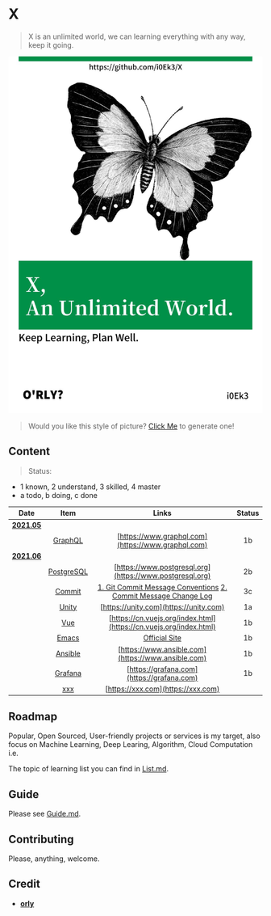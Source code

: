 # X

> X is an unlimited world, we can learning everything with any way, keep it going.

![cover](https://github.com/i0Ek3/X/blob/main/media/cover.jpg)

> Would you like this style of picture? [Click Me](https://orly.nanmu.me) to generate one!

## Content

> Status: 
- 1 known, 2 understand, 3 skilled, 4 master
- a todo, b doing, c done

| Date  | Item | Links | Status | 
| :-----: | :------: | :-----: | :-----: |
| **[2021.05](https://github.com/i0Ek3/X/tree/main/2021/05)** |  |  |  |
|  | [GraphQL](https://github.com/i0Ek3/X/tree/main/2021/05/GraphQL) | [https://www.graphql.com](https://www.graphql.com) | 1b |
| **[2021.06](https://github.com/i0Ek3/X/tree/main/2021/06)** |  |  |  |
|  | [PostgreSQL](https://github.com/i0Ek3/X/tree/main/2021/06/PostgreSQL) | [https://www.postgresql.org](https://www.postgresql.org) | 2b |
|  | [Commit](https://github.com/i0Ek3/X/tree/main/2021/06/Commit) | [1. Git Commit Message Conventions](https://docs.google.com/document/d/1QrDFcIiPjSLDn3EL15IJygNPiHORgU1_OOAqWjiDU5Y/edit#heading=h.greljkmo14y0) [2. Commit Message Change Log](http://www.ruanyifeng.com/blog/2016/01/commit_message_change_log.html) | 3c |
|  | [Unity](https://github.com/i0Ek3/X/tree/main/2021/06/Unity) | [https://unity.com](https://unity.com) | 1a |
|  | [Vue](https://github.com/i0Ek3/X/tree/main/2021/06/Vue) | [https://cn.vuejs.org/index.html](https://cn.vuejs.org/index.html) | 1b |
|  | [Emacs](https://github.com/i0Ek3/X/tree/main/2021/06/Emacs) | [Official Site](https://www.gnu.org/savannah-checkouts/gnu/emacs/emacs.html) | 1b |
|  | [Ansible](https://github.com/i0Ek3/X/tree/main/2021/06/Ansible) | [https://www.ansible.com](https://www.ansible.com) | 1b |
|  | [Grafana](https://github.com/i0Ek3/X/tree/main/2021/06/Grafana) | [https://grafana.com](https://grafana.com) | 1b |
|  | [xxx](https://github.com/i0Ek3/X/tree/main/2021/06/xxx) | [https://xxx.com](https://xxx.com) |  |


## Roadmap

Popular, Open Sourced, User-friendly projects or services is my target, also focus on Machine Learning, Deep Learing, Algorithm, Cloud Computation i.e.

The topic of learning list you can find in [List.md](https://github.com/i0Ek3/X/blob/main/List.md).

## Guide

Please see [Guide.md](https://github.com/i0Ek3/X/blob/main/Guide.md).

## Contributing

Please, anything, welcome.

## Credit

- **[orly](https://github.com/nanmu42/orly)**
